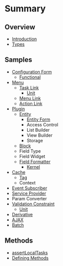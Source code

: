 # Summary

## Overview

* [Introduction](README.md)
* [Types](types.md)

## Samples

* [Configuration Form](configuration-form.md)
  * [Functional](configuration-form/functional.md)
* [Menu](menu.md)
  * [Task Link](menu/task-link.md)
    * [Unit](menu/task-link/unit.md)
  * [Menu Link](menu/menu-link.md)
  * [Action Link](menu/action-link.md)
* [Plugin](plugin.md)
  * [Entity](plugin/entity.md)
    * [Entity Form](plugin/entity/entity-form.md)
    * Access Control
    * List Builder
    * View Builder
    * Storage
  * [Block](plugin/block.md)
  * Field Type
  * Field Widget
  * [Field Formatter](plugin/field-formatter.md)
    * [Kernel](plugin/field-formatter/functional.md)
* [Cache](cache.md)
  * [Tag](cache/tag.md)
  * Context
* [Event Subscriber](event-subscriber.md)
* [Service Provider](service-provider.md)
* Param Converter
* [Validation Constraint](validation-constraint.md)
  * [Unit](validation-constraint/functional.md)
* [Derivative](derivative.md)
* [AJAX](ajax.md)
* [Batch](batch.md)

## Methods

* [assertLocalTasks](methods/assertlocaltasks.md)
* [Defining Methods](methods.md)

